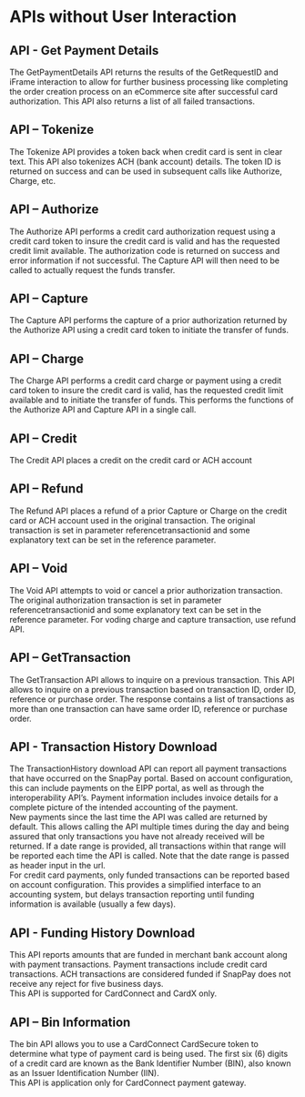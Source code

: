 APIs without User Interaction
=============================

API - Get Payment Details
-------------------------

The GetPaymentDetails API returns the results of the GetRequestID and iFrame interaction to allow for further business processing like completing the order creation process on an eCommerce site after successful card authorization. This API also returns a list of all failed transactions.

API – Tokenize
--------------

The Tokenize API provides a token back when credit card is sent in clear text. This API also tokenizes ACH (bank account) details. The token ID is returned on success and can be used in subsequent calls like Authorize, Charge, etc.

API – Authorize
---------------

The Authorize API performs a credit card authorization request using a credit card token to insure the credit card is valid and has the requested credit limit available. The authorization code is returned on success and error information if not successful. The Capture API will then need to be called to actually request the funds transfer.

API – Capture
-------------

The Capture API performs the capture of a prior authorization returned by the Authorize API using a credit card token to initiate the transfer of funds.

API – Charge
------------

The Charge API performs a credit card charge or payment using a credit card token to insure the credit card is valid, has the requested credit limit available and to initiate the transfer of funds. This performs the functions of the Authorize API and Capture API in a single call.

API – Credit
------------

The Credit API places a credit on the credit card or ACH account

API – Refund
------------

The Refund API places a refund of a prior Capture or Charge on the credit card or ACH account used in the original transaction. The original transaction is set in parameter referencetransactionid and some explanatory text can be set in the reference parameter.

API – Void
----------

The Void API attempts to void or cancel a prior authorization transaction. The original authorization transaction is set in parameter referencetransactionid and some explanatory text can be set in the reference parameter. For voding charge and capture transaction, use refund API.

API – GetTransaction
--------------------

The GetTransaction API allows to inquire on a previous transaction. This API allows to inquire on a previous transaction based on transaction ID, order ID, reference or purchase order. The response contains a list of transactions as more than one transaction can have same order ID, reference or purchase order.

API - Transaction History Download
----------------------------------

The TransactionHistory download API can report all payment transactions that have occurred on the SnapPay portal. Based on account configuration, this can include payments on the EIPP portal, as well as through the interoperability API’s. Payment information includes invoice details for a complete picture of the intended accounting of the payment.  
New payments since the last time the API was called are returned by default. This allows calling the API multiple times during the day and being assured that only transactions you have not already received will be returned. If a date range is provided, all transactions within that range will be reported each time the API is called. Note that the date range is passed as header input in the url.  
For credit card payments, only funded transactions can be reported based on account configuration. This provides a simplified interface to an accounting system, but delays transaction reporting until funding information is available (usually a few days).

API - Funding History Download
------------------------------

This API reports amounts that are funded in merchant bank account along with payment transactions. Payment transactions include credit card transactions. ACH transactions are considered funded if SnapPay does not receive any reject for five business days.  
This API is supported for CardConnect and CardX only.

API – Bin Information
---------------------

The bin API allows you to use a CardConnect CardSecure token to determine what type of payment card is being used. The first six (6) digits of a credit card are known as the Bank Identifier Number (BIN), also known as an Issuer Identification Number (IIN).  
This API is application only for CardConnect payment gateway.
